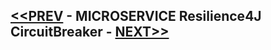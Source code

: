 ## [<<PREV](Part_05_Spring_Boot_Microservices_Security.md) - MICROSERVICE Resilience4J CircuitBreaker - [NEXT>>](Part_07_Spring_Boot_Microservices_Distributed_Tracing.md)

